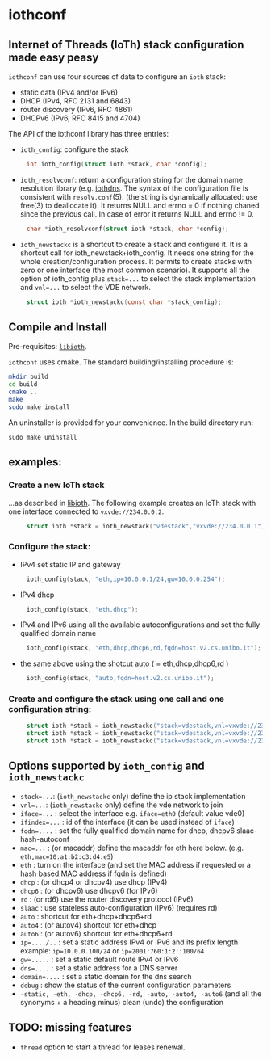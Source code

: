 # iothconf

## Internet of Threads (IoTh) stack configuration made easy peasy

`iothconf` can use four sources of data to configure an `ioth` stack:

* static data (IPv4 and/or IPv6)
* DHCP (IPv4, RFC 2131 and 6843)
* router discovery (IPv6, RFC 4861)
* DHCPv6 (IPv6, RFC 8415 and 4704)

The API of the iothconf library has three entries:

* `ioth_config`: configure the stack
```C
     int ioth_config(struct ioth *stack, char *config);
```

* `ioth_resolvconf`: return a configuration string for the domain name resolution library (e.g. [iothdns](
https://github.com/virtualsquare/iothdns). The syntax of the configuration file is consistent with `resolv.conf`(5).
(the string is dynamically allocated: use free(3) to deallocate it).
It returns NULL and errno = 0 if nothing chaned since the previous call. In case of error it returns NULL and errno != 0.

```C
     char *ioth_resolvconf(struct ioth *stack, char *config);
```

* `ioth_newstackc` is a shortcut to create a stack and configure it. 
It is a shortcut call for ioth\_newstack+ioth\_config. It needs one string for the whole
creation/configuration process. It permits to create stacks with zero or one interface (the most common scenario).
It supports all the option of ioth\_config plus `stack=...` to select the stack implementation and `vnl=...` to
select the VDE network.

```C
     struct ioth *ioth_newstackc(const char *stack_config);
```

## Compile and Install

Pre-requisites: [`libioth`](https://github.com/virtualsquare/libioth).

`iothconf` uses cmake. The standard building/installing procedure is:

```bash
mkdir build
cd build
cmake ..
make
sudo make install
```

An uninstaller is provided for your convenience. In the build directory run:
```
sudo make uninstall
```

## examples:

### Create a new IoTh stack
...as described in [libioth](https://github.com/virtualsquare/libioth).
The following example creates an IoTh stack with one interface connected to `vxvde://234.0.0.2`.

```C
     struct ioth *stack = ioth_newstack("vdestack","vxvde://234.0.0.1");
```

### Configure the stack:

* IPv4 set static IP and gateway

```C
     ioth_config(stack, "eth,ip=10.0.0.1/24,gw=10.0.0.254");
```

* IPv4 dhcp

```C
     ioth_config(stack, "eth,dhcp");
```

* IPv4 and IPv6 using all the available autoconfigurations and set the fully qualified domain name

```C
     ioth_config(stack, "eth,dhcp,dhcp6,rd,fqdn=host.v2.cs.unibo.it");
```

* the same above using the shotcut auto ( = eth,dhcp,dhcp6,rd )

```C
     ioth_config(stack, "auto,fqdn=host.v2.cs.unibo.it");
```

### Create and configure the stack using one call and one configuration string:

```C
     struct ioth *stack = ioth_newstackc("stack=vdestack,vnl=vxvde://234.0.0.1,eth,ip=10.0.0.1/24,gw=10.0.0.254");
     struct ioth *stack = ioth_newstackc("stack=vdestack,vnl=vxvde://234.0.0.1,eth,dhcp");
     struct ioth *stack = ioth_newstackc("stack=vdestack,vnl=vxvde://234.0.0.1,auto,fqdn=host.v2.cs.unibo.it");
```

## Options supported by `ioth_config` and `ioth_newstackc`
 *   `stack=...`: (`ioth_newstackc` only) define the ip stack implementation
 *   `vnl=...`: (`ioth_newstackc` only) define the vde network to join
 *   `iface=...` : select the interface e.g. `iface=eth0` (default value vde0)
 *   `ifindex=...` : id of the interface (it can be used instead of `iface`)
 *   `fqdn=....` : set the fully qualified domain name for dhcp, dhcpv6 slaac-hash-autoconf
 *   `mac=...` : (or macaddr) define the macaddr for eth here below. (e.g. `eth,mac=10:a1:b2:c3:d4:e5`)
 *   `eth` : turn on the interface (and set the MAC address if requested  or a hash based MAC address if fqdn is defined)
 *   `dhcp` : (or dhcp4 or dhcpv4) use dhcp (IPv4)
 *   `dhcp6` : (or dhcpv6) use dhcpv6 (for IPv6)
 *   `rd` : (or rd6) use the router discovery protocol (IPv6)
 *   `slaac` : use stateless auto-configuration (IPv6) (requires rd)
 *   `auto` : shortcut for eth+dhcp+dhcp6+rd
 *   `auto4` : (or autov4) shortcut for eth+dhcp
 *   `auto6` : (or autov6) shortcut for eth+dhcp6+rd
 *   `ip=..../..` : set a static address IPv4 or IPv6 and its prefix length example: `ip=10.0.0.100/24`  or `ip=2001:760:1:2::100/64`
 *   `gw=.....` : set a static default route IPv4 or IPv6
 *   `dns=....` : set a static address for a DNS server
 *   `domain=....` : set a static domain for the dns search
 *   `debug` : show the status of the current configuration parameters
 *   `-static, -eth, -dhcp, -dhcp6, -rd, -auto, -auto4, -auto6` (and all the synonyms + a heading minus) clean (undo) the configuration

## TODO: missing features

* `thread` option to start a thread for leases renewal.

